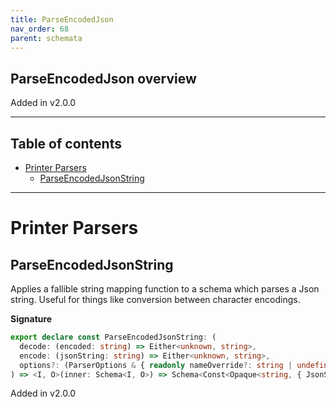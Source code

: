 ```yaml
---
title: ParseEncodedJson
nav_order: 68
parent: schemata
---
```


## ParseEncodedJson overview

Added in v2.0.0

---

<h2 class="text-delta">Table of contents</h2>

- [Printer Parsers](#printer-parsers)
  - [ParseEncodedJsonString](#parseencodedjsonstring)

---

# Printer Parsers

## ParseEncodedJsonString

Applies a fallible string mapping function to a schema which parses a Json string.
Useful for things like conversion between character encodings.

**Signature**

```ts
export declare const ParseEncodedJsonString: (
  decode: (encoded: string) => Either<unknown, string>,
  encode: (jsonString: string) => Either<unknown, string>,
  options?: (ParserOptions & { readonly nameOverride?: string | undefined }) | undefined
) => <I, O>(inner: Schema<I, O>) => Schema<Const<Opaque<string, { JsonString: unique symbol }>, I>, O>
```

Added in v2.0.0
